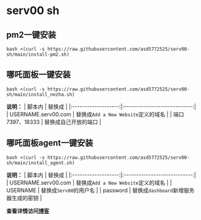 # serv00 sh

## pm2一键安装
```
bash <(curl -s https://raw.githubusercontent.com/asd5772525/serv00-sh/main/install-pm2.sh)
```
## 哪吒面板一键安装
```
bash <(curl -s https://raw.githubusercontent.com/asd5772525/serv00-sh/main/install_nezha.sh)
```
**说明：**
| 脚本内                 | 替换成                          |
|:-------------------:|:----------------------------:|
| USERNAME.serv00.com |  替换成`Add a New Website`定义的域名 |
| 端口7397、18333       | 替换成自己开放的端口                   |
## 哪吒面板agent一键安装
```
bash <(curl -s https://raw.githubusercontent.com/asd5772525/serv00-sh/main/install_agent.sh)
```
**说明：**
| 脚本内                 | 替换成                          |
|:-------------------:|:----------------------------:|
| USERNAME.serv00.com |  替换成`Add a New Website`定义的域名 |
| USERNAME            | 替换成`Serv00`的用户名                |
| password            | 替换成`dashboard`新增服务器生成的密钥       |  

**查看详情访问[博客](https://blog.lmyself.top)**
